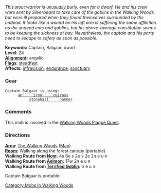 *This stout warrior is unusually burly, even for a dwarf. He and his
crew were sent by Silverbeard to take care of the goblins in the Walking
Woods, but were ill prepared when they found themselves surrounded by
the undead. It looks like a wound on his left arm is suffering the same
affliction as the undead ents and goblins, but his above-average
constitution seems to be keeping the sickness at bay. Nevertheless, the
captain and his party need to escape to safety as soon as possible.*

**Keywords:** Captain, Balgaar, dwarf  
**Level:** 24  
**[Alignment](Alignment "wikilink"):** angelic  
**[Flags](:Category:Mob_Types "wikilink"):**
[steadfast](Sentinel_Mobs "wikilink")  
**Affects:** [infravision](Infravision "wikilink"),
[endurance](Endurance "wikilink"), [sanctuary](Sanctuary "wikilink")  

### Gear

`Captain Balgaar is using:`  
<worn on body>`      `[`an`` ``iron`` ``cuirass`](Iron_Cuirass "wikilink")  
<wielded>`           `[`stonehall`` ``hammer`](Stonehall_Hammer "wikilink")

### Comments

This mob is involved in the [Walking Woods Plague
Quest](Walking_Woods_Plague_Quest "wikilink").

### Directions

**[Area](:Category:Areas "wikilink"):** [The Walking
Woods](:Category:Walking_Woods "wikilink")
([Map](Walking_Woods_Map "wikilink"))  
**[Room](:Category:Rooms "wikilink"):** Walking along the forest canopy
(portable)  
**Walking Route from [Nom](Nom "wikilink"):** 4s 6e s 2e s 2e 2n e u n  
**Walking Route from [Aelmon](Aelmon "wikilink"):** 17w 2n e u n  
**Walking Route from [Terrified Goblin](Terrified_Goblin "wikilink"):**
n e u n

Captain Balgaar is portable.

[Category:Mobs In Walking
Woods](Category:Mobs_In_Walking_Woods "wikilink")
